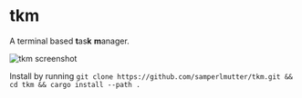 # tkm
A terminal based **t**as**k** **m**anager.

![tkm screenshot](https://i.imgur.com/GAdo3zh.jpg)

Install by running `git clone https://github.com/samperlmutter/tkm.git && cd tkm && cargo install --path .`
